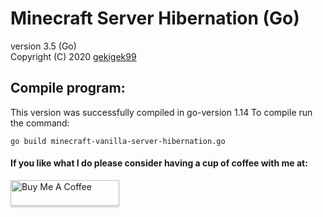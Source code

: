 # Minecraft Server Hibernation (Go)
version 3.5 (Go)<br/>
Copyright (C) 2020 [gekigek99](https://github.com/gekigek)<br/>

## Compile program:
This version was successfully compiled in go-version 1.14
To compile run the command:
```
go build minecraft-vanilla-server-hibernation.go
```

#### If you like what I do please consider having a cup of coffee with me at:  

<a href="https://www.buymeacoffee.com/gekigek99" target="_blank"><img src="https://www.buymeacoffee.com/assets/img/custom_images/orange_img.png" alt="Buy Me A Coffee" style="height: 41px !important;width: 174px !important;box-shadow: 0px 3px 2px 0px rgba(190, 190, 190, 0.5) !important;-webkit-box-shadow: 0px 3px 2px 0px rgba(190, 190, 190, 0.5) !important;" ></a>
